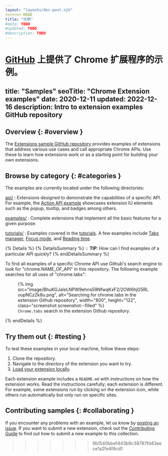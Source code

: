 ```yaml
---
layout: "layouts/doc-post.njk"
<<<<<<< HEAD
title: "示例"
#date: TODO
#updated: TODO
#description: TODO
---
```


[GitHub](https://github.com/GoogleChrome/chrome-extensions-samples) 上提供了 Chrome 扩展程序的示例。
=======
title: "Samples"
seoTitle: "Chrome Extension examples"
date: 2020-12-11
updated: 2022-12-16
description: Intro to extension examples GitHub repository 
---

## Overview {: #overview }

The [Extensions sample GitHub
repository][gh-samples] provides examples of extensions that address various use cases and call appropriate Chrome
APIs. Use these to learn how extensions work or as a starting point for building your own extensions.

## Browse by category {: #categories }

The examples are currently located under the following directories:

[api/][gh-api]
: Extensions designed to demonstrate the capabilities of a specific API. For example, the [Action API example][gh-action] showcases extension IU elements such as the popup, tooltip, and badges among others. 

[examples/][gh-examples]
: Complete extensions that implement all the basic features for a given purpose.

[tutorials/][gh-tutorials]
: Examples covered in the [tutorials][gs-tutorials]. A few examples include [Tabs manager][tut-tabs-man], [Focus mode][tut-fm], and [Reading time][tut-rt].

{% Details %}
{% DetailsSummary %}
💡 **TIP**: How can I find examples of a particular API quickly?
{% endDetailsSummary %}

To find all examples of a specific Chrome API use Github's search engine to look for "chrome.NAME_OF_API" in this repository. The following example searches for all uses of "chrome.tabs":

<figure>
{% Img src="image/BhuKGJaIeLNPW9ehns59NfwqKxF2/2OW6hjG5RLoupNCzZk8u.png", alt="Searching for chrome.tabs in the extension Github repository", width="800", height="122", class="screenshot screenshot--filled"  %}  <figcaption>
<code>Chrome.tabs</code> search in the extension Github repository.
  </figcaption>
</figure>

{% endDetails %}

## Try them out {: #testing }

To test these examples in your local machine, follow these steps:

1. Clone the repository.
1. Navigate to the directory of the extension you want to try.
1. [Load your extension locally][dev-basics-locally].

Each extension example includes a `README.md` with instructions on how the extension works.
Read the instructions carefully; each extension is different. For example, some extensions run by clicking on the extension icon, while others run automatically but only run on specific sites. 

## Contributing samples {: #collaborating }

If you encounter any problems with an example, let us know by [posting an issue][gh-issues]. If you want to submit a new extension, check out the [Contributing Guide][gh-contributing] to find out how to submit a new example to this collection.

[dev-basics-locally]: /docs/extensions/mv3/getstarted/development-basics/
[gh-action]: https://github.com/GoogleChrome/chrome-extensions-samples/tree/main/api/action
[gh-api]: https://github.com/GoogleChrome/chrome-extensions-samples/tree/main/api
[gh-contributing]: https://github.com/GoogleChrome/chrome-extensions-samples/blob/main/CONTRIBUTING.md
[gh-examples]: https://github.com/GoogleChrome/chrome-extensions-samples/tree/main/examples
[gh-issues]: https://github.com/GoogleChrome/chrome-extensions-samples/issues
[gh-samples]: https://github.com/GoogleChrome/chrome-extensions-samples
[gh-tutorials]: https://github.com/GoogleChrome/chrome-extensions-samples/tree/main/tutorials
[gs-tutorials]: /docs/extensions/mv3/getstarted/#tutorial
[tut-fm]: /docs/extensions/mv3/getstarted/tut-focus-mode/
[tut-rt]: /docs/extensions/mv3/getstarted/tut-reading-time/
[tut-tabs-man]: /docs/extensions/mv3/getstarted/tut-tabs-manager/
>>>>>>> 9b1540bbe1443b9c38787fd43eece1a2fe4f8cd1
